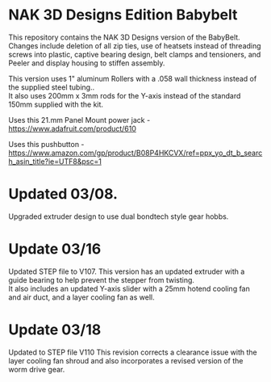 # NAK 3D Designs Edition Babybelt

This repository contains the NAK 3D Designs version of the BabyBelt. 
Changes include deletion of all zip ties, use of heatsets instead of threading screws into plastic,
captive bearing design, belt clamps and tensioners, and Peeler and display housing to stiffen assembly.


This version uses 1" aluminum Rollers with a .058 wall thickness instead of the supplied steel tubing..  
It also uses 200mm x 3mm rods for the Y-axis instead of the standard 150mm supplied with the kit.

Uses this 21.mm Panel Mount power jack - https://www.adafruit.com/product/610

Uses this pushbutton - https://www.amazon.com/gp/product/B08P4HKCVX/ref=ppx_yo_dt_b_search_asin_title?ie=UTF8&psc=1

# Updated 03/08.
Upgraded extruder design to use dual bondtech style gear hobbs.

# Update 03/16
Updated STEP file to V107.
This version has an updated extruder with a guide bearing to help prevent the stepper from twisting.  
It also includes an updated Y-axis slider with a 25mm hotend cooling fan and air duct, and a layer cooling fan as well.

# Update 03/18
Updated to STEP file V110
This revision corrects a clearance issue with the layer cooling fan shroud and also incorporates a revised version of the worm drive gear.
